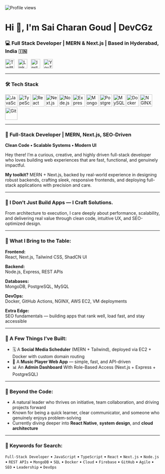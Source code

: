 <div>
  <img src="https://komarev.com/ghpvc/?username=devcgz&label=Profile%20views&color=0e75b6&style=flat" alt="Profile views" />
</div>
<h1>Hi 👋, I'm Sai Charan Goud | DevCGz</h1>
<h3>💻 Full Stack Developer | MERN & Next.js | Based in Hyderabad, India 🇮🇳</h3>
<p>
  <a href="https://twitter.com/devcgz"><img src="https://cdn.jsdelivr.net/gh/devicons/devicon/icons/twitter/twitter-original.svg" width="30" alt="Twitter"/></a>&nbsp;&nbsp;
  <a href="https://linkedin.com/in/devcgz"><img src="https://cdn.jsdelivr.net/gh/devicons/devicon/icons/linkedin/linkedin-original.svg" width="30" alt="LinkedIn"/></a>&nbsp;&nbsp;
  <a href="https://instagram.com/the_charangoud"><img src="https://raw.githubusercontent.com/rahuldkjain/github-profile-readme-generator/master/src/images/icons/Social/instagram.svg" width="30" alt="Instagram"/></a>&nbsp;&nbsp;
  <a href="https://www.youtube.com/@devcgz"><img src="https://raw.githubusercontent.com/rahuldkjain/github-profile-readme-generator/master/src/images/icons/Social/youtube.svg" width="30" alt="YouTube"/></a>
</p>

---

### 🛠️ Tech Stack
<p>
  <img src="https://cdn.jsdelivr.net/gh/devicons/devicon/icons/javascript/javascript-original.svg" width="40" alt="JavaScript"/>
  <img src="https://cdn.jsdelivr.net/gh/devicons/devicon/icons/typescript/typescript-original.svg" width="40" alt="TypeScript"/>
  <img src="https://cdn.jsdelivr.net/gh/devicons/devicon/icons/react/react-original.svg" width="40" alt="React"/>
  <img src="https://cdn.jsdelivr.net/gh/devicons/devicon/icons/nextjs/nextjs-original.svg" width="40" alt="Next.js"/>
  <img src="https://cdn.jsdelivr.net/gh/devicons/devicon/icons/nodejs/nodejs-original.svg" width="40" alt="Node.js"/>
  <img src="https://cdn.jsdelivr.net/gh/devicons/devicon/icons/express/express-original.svg" width="40" alt="Express"/>
  <img src="https://cdn.jsdelivr.net/gh/devicons/devicon/icons/mongodb/mongodb-original.svg" width="40" alt="MongoDB"/>
  <img src="https://cdn.jsdelivr.net/gh/devicons/devicon/icons/postgresql/postgresql-original.svg" width="40" alt="PostgreSQL"/>
  <img src="https://cdn.jsdelivr.net/gh/devicons/devicon/icons/mysql/mysql-original.svg" width="40" alt="MySQL"/>
  <img src="https://cdn.jsdelivr.net/gh/devicons/devicon/icons/docker/docker-original.svg" width="40" alt="Docker"/>
  <img src="https://cdn.jsdelivr.net/gh/devicons/devicon/icons/nginx/nginx-original.svg" width="40" alt="NGINX"/>
  <img src="https://cdn.jsdelivr.net/gh/devicons/devicon/icons/git/git-original.svg" width="40" alt="Git"/>
</p>

---

### 🚀 Full-Stack Developer | MERN, Next.js, SEO‑Driven  
**Clean Code • Scalable Systems • Modern UI**

Hey there! I’m a curious, creative, and highly driven full-stack developer who loves building web experiences that are fast, functional, and genuinely impactful.

**My toolkit?** MERN + Next.js, backed by real-world experience in designing robust backends, crafting sleek, responsive frontends, and deploying full-stack applications with precision and care.

---

### 🧠 I Don’t Just Build Apps — I Craft Solutions.

From architecture to execution, I care deeply about performance, scalability, and delivering real value through clean code, intuitive UX, and SEO-optimized design.

---

### 🧰 What I Bring to the Table:

**Frontend:**  
React, Next.js, Tailwind CSS, ShadCN UI

**Backend:**  
Node.js, Express, REST APIs

**Databases:**  
MongoDB, PostgreSQL, MySQL

**DevOps:**  
Docker, GitHub Actions, NGINX, AWS EC2, VM deployments

**Extra Edge:**  
SEO fundamentals — building apps that rank well, load fast, and stay accessible

---

### 🚀 A Few Things I’ve Built:
- 🗓️ A **Social Media Scheduler** (MERN + Tailwind), deployed via EC2 + Docker with custom domain routing  
- 🎵 A **Music Player Web App** — simple, fast, and API-driven  
- 📊 An **Admin Dashboard** With Role-Based Access (Next.js + Express + PostgreSQL)

---

### 🧩 Beyond the Code:
- A natural leader who thrives on initiative, team collaboration, and driving projects forward  
- Known for being a quick learner, clear communicator, and someone who genuinely enjoys problem-solving  
- Currently diving deeper into **React Native**, **system design**, and **cloud architecture**

---

### 🧠 Keywords for Search:

`Full-Stack Developer` • `JavaScript` • `TypeScript` • `React` • `Next.js` • `Node.js` • `REST APIs` • `MongoDB` • `SQL` • `Docker` • `Cloud` • `Firebase` • `GitHub` • `Agile` • `SEO` • `Leadership` • `DevOps`
